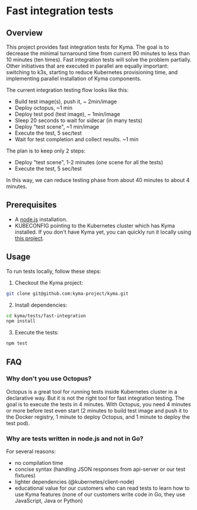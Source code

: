 # Fast integration tests

## Overview

This project provides fast integration tests for Kyma. The goal is to decrease the minimal turnaround time from current 90 minutes to less than 10 minutes (ten times). Fast integration tests will solve the problem partially. Other initiatives that are executed in parallel are equally important: switching to k3s, starting to reduce Kubernetes provisioning time, and implementing parallel installation of Kyma components.

The current integration testing flow looks like this:
- Build test image(s), push it, ~ 2min/image
- Deploy octopus, ~1 min
- Deploy test pod (test image), ~ 1min/image
- Sleep 20 seconds to wait for sidecar (in many tests)
- Deploy "test scene", ~1 min/image
- Execute the test, 5 sec/test
- Wait for test completion and collect results. ~1 min

The plan is to keep only 2 steps:
- Deploy "test scene", 1-2 minutes (one scene for all the tests)
- Execute the test, 5 sec/test

In this way, we can reduce testing phase from about 40 minutes to about 4 minutes.

## Prerequisites

- A [node.js](https://nodejs.org) installation.
- KUBECONFIG pointing to the Kubernetes cluster which has Kyma installed. If you don't have Kyma yet, you can quickly run it locally using [this project](https://github.com/kyma-incubator/local-kyma).


## Usage

To run tests locally, follow these steps:

1. Checkout the Kyma project:
```bash
git clone git@github.com:kyma-project/kyma.git
```

2. Install dependencies:
```bash
cd kyma/tests/fast-integration
npm install
```

3. Execute the tests:
```bash
npm test
```

## FAQ

### Why don't you use Octopus?
Octopus is a great tool for running tests inside Kubernetes cluster in a declarative way. But it is not the right tool for fast integration testing. The goal is to execute the tests in 4 minutes. With Octopus, you need 4 minutes or more before test even start (2 minutes to build test image and push it to the Docker registry, 1 minute to deploy Octopus, and 1 minute to deploy the test pod).

### Why are tests written in node.js and not in Go?

For several reasons:
- no compilation time
- concise syntax (handling JSON responses from api-server or our test fixtures)
- lighter dependencies (@kubernetes/client-node)
- educational value for our customers who can read tests to learn how to use Kyma features (none of our customers write code in Go, they use JavaScript, Java or Python)